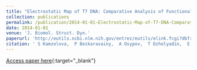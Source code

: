 ```yaml
---
title: "Electrostatic Map of T7 DNA: Comparative Analysis of Functional and Electrostatic Properties of T7 RNA Polymerase-Specific Promoters."
collection: publications
permalink: /publication/2014-01-01-Electrostatic-Map-of-T7-DNA-Comparative-Analysis-of-Functional-and-Electrostatic-Properties-of-T7-RNA-Polymerase-Specific-Promoters
date: 2014-01-01
venue: 'J. Biomol. Struct. Dyn.'
paperurl: 'http://eutils.ncbi.nlm.nih.gov/entrez/eutils/elink.fcgi?dbfrom=pubmed&id=23895582&retmode=ref&cmd=prlinks'
citation: ' S Kamzolova,  P Beskaravainy,  A Osypov,  T Dzhelyadin,  E Temlyakova,  Anatoly Sorokin, &quot;Electrostatic Map of T7 DNA: Comparative Analysis of Functional and Electrostatic Properties of T7 RNA Polymerase-Specific Promoters..&quot; J. Biomol. Struct. Dyn., 2014.'
---
```

[Access paper here](http://eutils.ncbi.nlm.nih.gov/entrez/eutils/elink.fcgi?dbfrom=pubmed&id=23895582&retmode=ref&cmd=prlinks){:target="_blank"}
